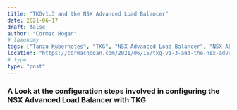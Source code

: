 ```yaml
---
title: "TKGv1.3 and the NSX Advanced Load Balancer"
date: 2021-06-17
draft: false
author: "Cormac Hogan"
# taxonomy
tags: ["Tanzu Kubernetes", "TKG", "NSX Advanced Load Balancer", "NSX ALB"]
location: "https://cormachogan.com/2021/06/15/tkg-v1-3-and-the-nsx-advanced-load-balancer/"
# type
type: "post"
---
```


### A Look at the configuration steps involved in configuring the NSX Advanced Load Balancer with TKG


